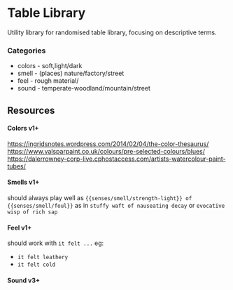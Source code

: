 # Table Library

Utility library for randomised table library, focusing on descriptive terms.

### Categories

- colors - soft,light/dark
- smell - (places) nature/factory/street
- feel - rough material/ 
- sound - temperate-woodland/mountain/street


## Resources

#### Colors v1+
https://ingridsnotes.wordpress.com/2014/02/04/the-color-thesaurus/
https://www.valsparpaint.co.uk/colours/pre-selected-colours/blues/
https://dalerrowney-corp-live.cphostaccess.com/artists-watercolour-paint-tubes/

#### Smells v1+

should always play well as
`{{senses/smell/strength-light}} of {{senses/smell/foul}}`
as in 
`stuffy waft of nauseating decay`
or
`evocative wisp of rich sap`

#### Feel v1+

should work with `it felt ...`
eg:
- `it felt leathery`
- `it felt cold`

#### Sound v3+
